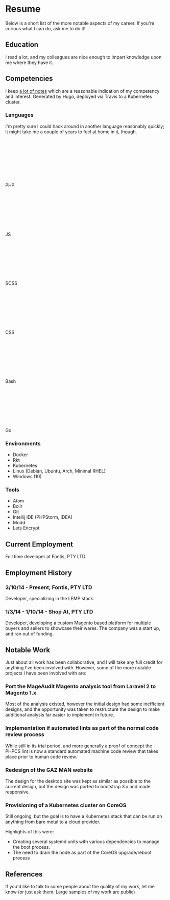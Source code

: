 # Resume
Below is a short list of the more notable aspects of my career. If you're
curious what I can do, ask me to do it!

## Education
I read a lot, and my colleagues are nice enough to impart knowledge upon me
where they have it.

## Competencies
I keep [a lot of notes](https://docs.littleman.co/) which are a reasonable
indication of my competency and interest. Generated by Hugo, deployed via
Travis to a Kubernetes cluster.

### Languages
I'm pretty sure I could hack around in another language reasonably quickly; it
might take me a couple of years to feel at home in it, though.

<div class="progress__clearfix">
  <div class="progress progress--80">
    <span class="progress__caption">PHP</span>
    <svg class="progress__container" xmlns="http://www.w3.org/2000/svg">
     <g>
      <circle class="progress__circle" r="30" cy="35" cx="35" stroke-width="3"
        fill="none" />
     </g>
    </svg>
  </div>
  <div class="progress progress--70">
    <span class="progress__caption">JS</span>
    <svg class="progress__container" xmlns="http://www.w3.org/2000/svg">
     <g>
      <circle class="progress__circle" r="30" cy="35" cx="35" stroke-width="3"
        fill="none" />
     </g>
    </svg>
  </div>
  <div class="progress progress--60">
    <span class="progress__caption">SCSS</span>
    <svg class="progress__container" xmlns="http://www.w3.org/2000/svg">
     <g>
      <circle class="progress__circle" r="30" cy="35" cx="35" stroke-width="3"
        fill="none" />
     </g>
    </svg>
  </div>
  <div class="progress progress--70">
    <span class="progress__caption">CSS</span>
    <svg class="progress__container" xmlns="http://www.w3.org/2000/svg">
     <g>
      <circle class="progress__circle" r="30" cy="35" cx="35" stroke-width="3"
        fill="none" />
     </g>
    </svg>
  </div>
  <div class="progress progress--70">
    <span class="progress__caption">Bash</span>
    <svg class="progress__container" xmlns="http://www.w3.org/2000/svg">
     <g>
      <circle class="progress__circle" r="30" cy="35" cx="35" stroke-width="3"
        fill="none" />
     </g>
    </svg>
  </div>
  <div class="progress progress--50">
    <span class="progress__caption">Go</span>
    <svg class="progress__container" xmlns="http://www.w3.org/2000/svg">
     <g>
      <circle class="progress__circle" r="30" cy="35" cx="35" stroke-width="3"
        fill="none" />
     </g>
    </svg>
  </div>
</div>

### Environments
- Docker
- Rkt
- Kubernetes
- Linux (Debian, Ubuntu, Arch, Minimal RHEL)
- Windows (10)

### Tools
- Atom
- Boilr
- Git
- Intellij IDE (PHPStorm, IDEA)
- Modd
- Lets Encrypt

## Current Employment
Full time developer at Fontis, PTY LTD.

## Employment History
### 3/10/14 - Present; Fontis, PTY LTD
Developer, specializing in the LEMP stack.

### 1/3/14 - 1/10/14 - Shop At, PTY LTD
Developer, developing a custom Magento based platform for multiple buyers and
sellers to showcase their wares. The company was a start up, and ran out of
funding.

## Notable Work
Just about all work has been collaborative, and I will take any full credit for
anything I've been involved with. However, some of the more notable projects
I have been involved with are:

### Port the MageAudit Magento analysis tool from Laravel 2 to Magento 1.x
Most of the analysis existed, however the initial design had some inefficient
designs, and the opportunity was taken to restructure the design to make
additional analysis far easier to implement in future.

### Implementation if automated lints as part of the normal code review process
While still in its trial period, and more generally a proof of concept the PHPCS
lint is now a standard automated machine code review that takes place prior to
human code review.

### Redesign of the GAZ MAN website
The design for the desktop site was kept as similar as possible to the current
design, but the design was ported to bootstrap 3.x and made responsive.

### Provisioning of a Kubernetes cluster on CoreOS
Still ongoing, but the goal is to have a Kubernetes stack that can be run on
anything from bare metal to a cloud provider.

Highlights of this were:
- Creating several systemd units with various dependencies to manage the boot
  process.
- The need to drain the node as part of the CoreOS upgrade/reboot process

## References
If you'd like to talk to some people about the quality of my work, let me know
(or just ask them. Large samples of my work are public)
